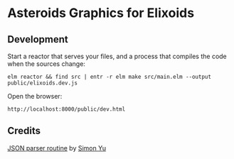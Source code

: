 # Asteroids Graphics for Elixoids


## Development

Start a reactor that serves your files, and a process that compiles the code when the sources change:

    elm reactor && find src | entr -r elm make src/main.elm --output public/elixoids.dev.js

Open the browser:

    http://localhost:8000/public/dev.html



## Credits

[JSON parser routine](https://gist.github.com/simonykq/f4623eb5e87ff2834afba1f156e57614) by [Simon Yu](https://github.com/simonykq)
